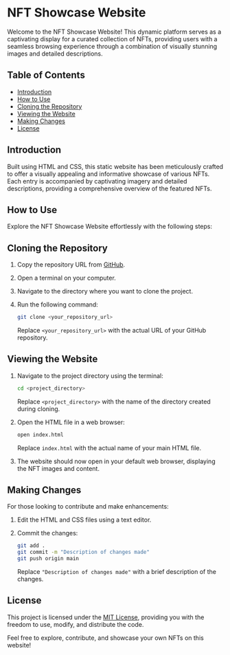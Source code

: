 # NFT Showcase Website

Welcome to the NFT Showcase Website! This dynamic platform serves as a captivating display for a curated collection of NFTs, providing users with a seamless browsing experience through a combination of visually stunning images and detailed descriptions.

## Table of Contents
- [Introduction](#introduction)
- [How to Use](#how-to-use)
- [Cloning the Repository](#cloning-the-repository)
- [Viewing the Website](#viewing-the-website)
- [Making Changes](#making-changes)
- [License](#license)

## Introduction

Built using HTML and CSS, this static website has been meticulously crafted to offer a visually appealing and informative showcase of various NFTs. Each entry is accompanied by captivating imagery and detailed descriptions, providing a comprehensive overview of the featured NFTs.

## How to Use

Explore the NFT Showcase Website effortlessly with the following steps:

## Cloning the Repository

1. Copy the repository URL from [GitHub](<>).
2. Open a terminal on your computer.
3. Navigate to the directory where you want to clone the project.
4. Run the following command:

    ```bash
    git clone <your_repository_url>
    ```

   Replace `<your_repository_url>` with the actual URL of your GitHub repository.

## Viewing the Website

1. Navigate to the project directory using the terminal:

    ```bash
    cd <project_directory>
    ```

   Replace `<project_directory>` with the name of the directory created during cloning.

2. Open the HTML file in a web browser:

    ```bash
    open index.html
    ```

   Replace `index.html` with the actual name of your main HTML file.

3. The website should now open in your default web browser, displaying the NFT images and content.

## Making Changes

For those looking to contribute and make enhancements:

1. Edit the HTML and CSS files using a text editor.
2. Commit the changes:

    ```bash
    git add .
    git commit -m "Description of changes made"
    git push origin main
    ```

   Replace `"Description of changes made"` with a brief description of the changes.

## License

This project is licensed under the [MIT License](LICENSE), providing you with the freedom to use, modify, and distribute the code.

Feel free to explore, contribute, and showcase your own NFTs on this website!
